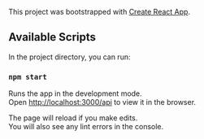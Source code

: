 This project was bootstrapped with [Create React App](https://github.com/facebook/create-react-app).

## Available Scripts

In the project directory, you can run:

### `npm start`

Runs the app in the development mode.<br>
Open [http://localhost:3000/api](http://localhost:3000) to view it in the browser.

The page will reload if you make edits.<br>
You will also see any lint errors in the console.
